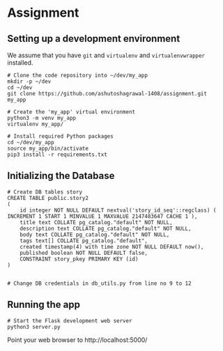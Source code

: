 # Assignment

## Setting up a development environment

We assume that you have `git` and `virtualenv` and `virtualenvwrapper` installed.

    # Clone the code repository into ~/dev/my_app
    mkdir -p ~/dev
    cd ~/dev
    git clone https://github.com/ashutoshagrawal-1408/assignment.git my_app

    # Create the 'my_app' virtual environment
    python3 -m venv my_app
    virtualenv my_app/

    # Install required Python packages
    cd ~/dev/my_app
    source my_app/bin/activate
    pip3 install -r requirements.txt

## Initializing the Database

    # Create DB tables story
    CREATE TABLE public.story2
    (
        id integer NOT NULL DEFAULT nextval('story_id_seq'::regclass) ( INCREMENT 1 START 1 MINVALUE 1 MAXVALUE 2147483647 CACHE 1 ),
        title text COLLATE pg_catalog."default" NOT NULL,
        description text COLLATE pg_catalog."default" NOT NULL,
        body text COLLATE pg_catalog."default" NOT NULL,
        tags text[] COLLATE pg_catalog."default",
        created timestamp(4) with time zone NOT NULL DEFAULT now(),
        published boolean NOT NULL DEFAULT false,
        CONSTRAINT story_pkey PRIMARY KEY (id)
    )
    
    
    # Change DB credentials in db_utils.py from line no 9 to 12

## Running the app

    # Start the Flask development web server
    python3 server.py

Point your web browser to http://localhost:5000/
